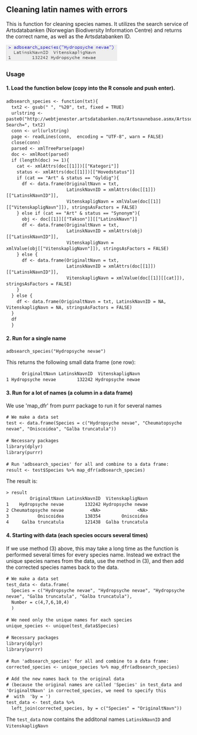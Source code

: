 ## Cleaning latin names with errors    

This is function for cleaning species names. It utilizes the search service of Artsdatabanken (Norwegian Biodiversity Information Centre)
and returns the correct name, as well as the Artsdatabanken ID.   

![code example](pics/adbsearch_species.JPG)

### Usage    

#### 1. Load the function below (copy into the R console and push enter). 

```
adbsearch_species <- function(txt){
  txt2 <- gsub(" ", "%20", txt, fixed = TRUE)
  urlstring <- paste0("http://webtjenester.artsdatabanken.no/Artsnavnebase.asmx/Artssok?Search=", txt2)
  conn <- url(urlstring)
  page <- readLines(conn,  encoding = "UTF-8", warn = FALSE)
  close(conn)
  parsed <- xmlTreeParse(page)
  doc <- xmlRoot(parsed)
  if (length(doc) >= 1){
    cat <- xmlAttrs(doc[[1]])[["Kategori"]]
    status <- xmlAttrs(doc[[1]])[["Hovedstatus"]]
    if (cat == "Art" & status == "Gyldig"){
      df <- data.frame(OriginaltNavn = txt, 
                       LatinskNavnID = xmlAttrs(doc[[1]])[["LatinskNavnID"]],
                       VitenskapligNavn = xmlValue(doc[[1]][["VitenskapligNavn"]]), stringsAsFactors = FALSE)
    } else if (cat == "Art" & status == "Synonym"){
      obj <- doc[[1]][["Takson"]][["LatinskNavn"]]
      df <- data.frame(OriginaltNavn = txt, 
                       LatinskNavnID = xmlAttrs(obj)[["LatinskNavnID"]],
                       VitenskapligNavn = xmlValue(obj[["VitenskapligNavn"]]), stringsAsFactors = FALSE)
    } else {
      df <- data.frame(OriginaltNavn = txt, 
                       LatinskNavnID = xmlAttrs(doc[[1]])[["LatinskNavnID"]],
                       VitenskapligNavn = xmlValue(doc[[1]][[cat]]), stringsAsFactors = FALSE)
    }
  } else {
    df <- data.frame(OriginaltNavn = txt, LatinskNavnID = NA, VitenskapligNavn = NA, stringsAsFactors = FALSE)
  }
  df
  }
```
  
#### 2. Run for a single name  

```
adbsearch_species("Hydropsyche nevae")
```
This returns the following small data frame (one row):
```
      OriginaltNavn LatinskNavnID  VitenskapligNavn
1 Hydropsyche nevae        132242 Hydropsyche newae
```

#### 3. Run for a lot of names (a column in a data frame)  
We use 'map_dfr' from purrr package to run it for several names   


```
# We make a data set
test <- data.frame(Species = c("Hydropsyche nevae", "Cheumatopsyche nevae", "Oniscoidea", "Galba truncatula"))

# Necessary packages
library(dplyr)
library(purrr)

# Run 'adbsearch_species' for all and combine to a data frame:  
result <- test$Species %>% map_dfr(adbsearch_species) 
```

The result is:
```
> result
         OriginaltNavn LatinskNavnID  VitenskapligNavn
1    Hydropsyche nevae        132242 Hydropsyche newae
2 Cheumatopsyche nevae          <NA>              <NA>
3           Oniscoidea        138354        Oniscoidea
4     Galba truncatula        121438  Galba truncatula
```

#### 4. Starting with data (each species occurs several times)   

If we use method (3) above, this may take a long time as the function is performed several times for every species name. Instead we
extract the unique species names from the data, use the method in (3), and then add the corrected species names back to the data.  

```
# We make a data set
test_data <- data.frame(
  Species = c("Hydropsyche nevae", "Hydropsyche nevae", "Hydropsyche nevae", "Galba truncatula", "Galba truncatula"),
  Number = c(4,7,6,10,4)
  )
  
# We need only the unique names for each species
unique_species <- unique(test_data$Species)

# Necessary packages
library(dplyr)
library(purrr)

# Run 'adbsearch_species' for all and combine to a data frame:  
corrected_species <- unique_species %>% map_dfr(adbsearch_species) 

# Add the new names back to the original data
# (because the original names are called 'Species' in test_data and 'OriginaltNavn' in corrected_species, we need to specify this
#  with  'by = ')
test_data <- test_data %>%
  left_join(corrected_species, by = c("Species" = "OriginaltNavn"))

```
The `test_data` now contains the additonal names `LatinskNavnID` and `VitenskapligNavn`    

  
  
